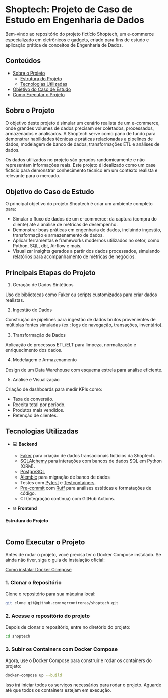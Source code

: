 # Shoptech: Projeto de Caso de Estudo em Engenharia de Dados

Bem-vindo ao repositório do projeto fictício Shoptech, um e-commerce especializado em eletrônicos e gadgets, criado para fins de estudo e aplicação prática de conceitos de Engenharia de Dados.

## Conteúdos

- [Sobre o Projeto](#sobre-projeto)
  - [Estrutura do Projeto](#estrutura-do-projeto)
  - [Tecnologias Utilizadas](#tecnologias-utilizadas)
- [Objetivo do Caso de Estudo](#objetivo-do-caso-de-estudo)
- [Como Executar o Projeto](#como-executar-o-projeto)
<!-- - [Further Improvements](#further-improvements) -->

## Sobre o Projeto

O objetivo deste projeto é simular um cenário realista de um e-commerce, onde grandes volumes de dados precisam ser coletados, processados, armazenados e analisados. A Shoptech serve como pano de fundo para demonstrar habilidades técnicas e práticas relacionadas a pipelines de dados, modelagem de banco de dados, transformações ETL e análises de dados.

Os dados utilizados no projeto são gerados randomicamente e não representam informações reais. Este projeto é idealizado como um case fictício para demonstrar conhecimento técnico em um contexto realista e relevante para o mercado.

## Objetivo do Caso de Estudo

O principal objetivo do projeto Shoptech é criar um ambiente completo para:

- Simular o fluxo de dados de um e-commerce: da captura (compra do cliente) até a análise de métricas de desempenho.
- Demonstrar boas práticas em engenharia de dados, incluindo ingestão, transformação e armazenamento de dados.
- Aplicar ferramentas e frameworks modernos utilizados no setor, como Python, SQL, dbt, Airflow e mais.
- Visualizar insights gerados a partir dos dados processados, simulando relatórios para acompanhamento de métricas de negócios.

## Principais Etapas do Projeto

1. Geração de Dados Sintéticos

  Uso de bibliotecas como Faker ou scripts customizados para criar dados realistas.

2. Ingestão de Dados
  
  Construção de pipelines para ingestão de dados brutos provenientes de múltiplas fontes simuladas (ex.: logs de navegação, transações, inventário).

3. Transformação de Dados

  Aplicação de processos ETL/ELT para limpeza, normalização e enriquecimento dos dados.

4. Modelagem e Armazenamento

  Design de um Data Warehouse com esquema estrela para análise eficiente.

5. Análise e Visualização

  Criação de dashboards para medir KPIs como:

- Taxa de conversão.
- Receita total por período.
- Produtos mais vendidos.
- Retenção de clientes.

## Tecnologias Utilizadas

- 💻 **Backend**
  - [Faker](https://fastapi.tiangolo.com/) para criação de dados transacionais fictícios da Shoptech.
  - [SQLAlchemy](https://www.sqlalchemy.org/) para interações com bancos de dados SQL em Python (ORM).
  - [PostgreSQL](https://www.postgresql.org/)
  - [Alembic](https://alembic.sqlalchemy.org/en/latest/) para migração de banco de dados
  - Testes com [Pytest](https://docs.pytest.org/en/stable/) e [Testcontainers](https://testcontainers-python.readthedocs.io/en/latest/).
  - [Pre-commit](https://pre-commit.com/) com [Ruff](https://docs.astral.sh/ruff/) para análises estáticas e formatações de código.
  - CI (Integração contínua) com GitHub Actions.

- 🌐 **Frontend**


#### Estrutura do Projeto

```

```

## Como Executar o Projeto

Antes de rodar o projeto, você precisa ter o Docker Compose instalado. Se ainda não tiver, siga o guia de instalação oficial:

[Como instalar Docker Compose](https://docs.docker.com/compose/install/)

### 1. Clonar o Repositório

Clone o repositório para sua máquina local:

```bash
git clone git@github.com:vgrcontreras/shoptech.git
```

### 2. Acesse o repositório do projeto

Depois de clonar o repositório, entre no diretório do projeto:

```bash
cd shoptech
```

### 3. Subir os Containers com Docker Compose

Agora, use o Docker Compose para construir e rodar os containers do projeto:

```bash
docker-compose up --build
```

Isso irá iniciar todos os serviços necessários para rodar o projeto. Aguarde até que todos os containers estejam em execução.